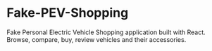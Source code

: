 # Fake-PEV-Shopping
Fake Personal Electric Vehicle Shopping application built with React. Browse, compare, buy, review vehicles and their accessories.
